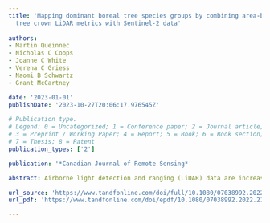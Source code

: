 ```yaml
---
title: 'Mapping dominant boreal tree species groups by combining area-based and individual
  tree crown LiDAR metrics with Sentinel-2 data'
  
authors:
- Martin Queinnec
- Nicholas C Coops
- Joanne C White
- Verena C Griess
- Naomi B Schwartz
- Grant McCartney

date: '2023-01-01'
publishDate: '2023-10-27T20:06:17.976545Z'

# Publication type.
# Legend: 0 = Uncategorized; 1 = Conference paper; 2 = Journal article;
# 3 = Preprint / Working Paper; 4 = Report; 5 = Book; 6 = Book section;
# 7 = Thesis; 8 = Patent
publication_types: ['2']

publication: '*Canadian Journal of Remote Sensing*'

abstract: Airborne light detection and ranging (LiDAR) data are increasingly used to inform sustainable forest management practices. Information about species composition is needed for a range of applications; however, commonly used area-based summaries of LiDAR data are limited to accurately differentiate tree species. The objective of this study was to map dominant species groups across a large (>580,000 ha) boreal forest by combining area-based and individual tree metrics derived from single photon LiDAR data with multispectral information derived from Sentinel-2 imagery. Classification of the forest into jack pine (Pinus banksiana), black spruce (Picea mariana), mixed conifer, mixedwood, and hardwood species groups resulted in an overall accuracy of 67.8% compared with field data. A more generalized classification into softwood, hardwood, and mixedwood had an overall accuracy of 83.2%. The reflectance in the red edge region of the electromagnetic spectrum (λ = 740 nm), the area and volume of tree crowns, and the cumulative distribution of LiDAR returns in the canopy were particularly important variables to discriminate between species groups. Wall-to-wall predictions of species groups based on remotely sensed data—as derived herein—could provide a spatially-detailed alternative to stand-level species composition information traditionally derived from photo-interpreted aerial imagery.

url_source: 'https://www.tandfonline.com/doi/full/10.1080/07038992.2022.2130742'
url_pdf: 'https://www.tandfonline.com/doi/epdf/10.1080/07038992.2022.2130742?needAccess=true'

---
```

